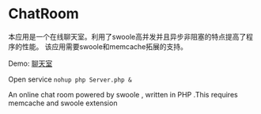 # ChatRoom

本应用是一个在线聊天室。利用了swoole高并发并且异步非阻塞的特点提高了程序的性能。
该应用需要swoole和memcache拓展的支持。

Demo: [聊天室](chat.jwlchina.cn)

Open service `nohup php Server.php &`


An online chat room powered by swoole , written in PHP .This requires memcache and swoole extension
